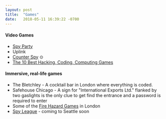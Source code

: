 ```yaml
---
layout: post
title:  "Games"
date:   2018-05-11 16:39:22 -0700
---
```


#### Video Games
* [Spy Party](http://www.spyparty.com)
* Uplink
* [Counter Spy](http://www.dynamighty.com) ⊙
* [The 10 Best Hacking, Coding, Computing Games](https://www.rockpapershotgun.com/2017/11/29/best-hacking-games/)

#### Immersive, real-life games
* The Bletchley - A cocktail bar in London where everything is coded.
* Safehouse Chicago - A sign for "International Exports Ltd." flanked by two gaslights is the only clue to get find the entrance and a password is required to enter
* Some of the [Fire Hazard Games](https://fire-hazard.net/immersive/games) in London
* [Spy League](http://www.spyleague.com) - coming to Seattle soon
